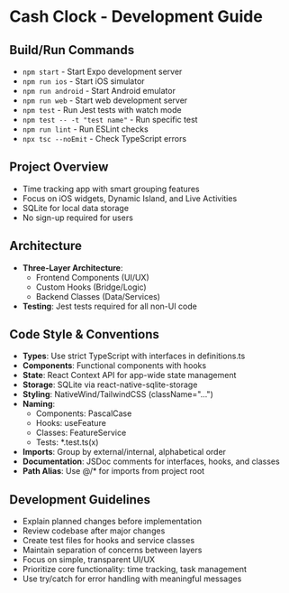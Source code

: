 # Cash Clock - Development Guide

## Build/Run Commands
- `npm start` - Start Expo development server
- `npm run ios` - Start iOS simulator
- `npm run android` - Start Android emulator
- `npm run web` - Start web development server
- `npm test` - Run Jest tests with watch mode
- `npm test -- -t "test name"` - Run specific test
- `npm run lint` - Run ESLint checks
- `npx tsc --noEmit` - Check TypeScript errors

## Project Overview
- Time tracking app with smart grouping features
- Focus on iOS widgets, Dynamic Island, and Live Activities
- SQLite for local data storage
- No sign-up required for users

## Architecture
- **Three-Layer Architecture**:
  - Frontend Components (UI/UX)
  - Custom Hooks (Bridge/Logic)
  - Backend Classes (Data/Services)
- **Testing**: Jest tests required for all non-UI code

## Code Style & Conventions
- **Types**: Use strict TypeScript with interfaces in definitions.ts
- **Components**: Functional components with hooks
- **State**: React Context API for app-wide state management
- **Storage**: SQLite via react-native-sqlite-storage
- **Styling**: NativeWind/TailwindCSS (className="...")
- **Naming**: 
  - Components: PascalCase
  - Hooks: useFeature
  - Classes: FeatureService
  - Tests: *.test.ts(x)
- **Imports**: Group by external/internal, alphabetical order
- **Documentation**: JSDoc comments for interfaces, hooks, and classes
- **Path Alias**: Use @/* for imports from project root

## Development Guidelines
- Explain planned changes before implementation
- Review codebase after major changes
- Create test files for hooks and service classes
- Maintain separation of concerns between layers
- Focus on simple, transparent UI/UX
- Prioritize core functionality: time tracking, task management
- Use try/catch for error handling with meaningful messages
